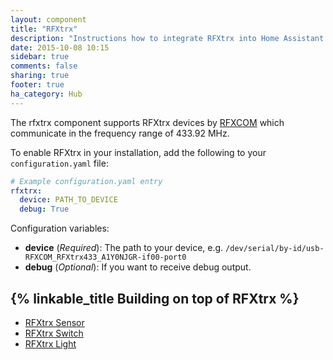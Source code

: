 ```yaml
---
layout: component
title: "RFXtrx"
description: "Instructions how to integrate RFXtrx into Home Assistant."
date: 2015-10-08 10:15
sidebar: true
comments: false
sharing: true
footer: true
ha_category: Hub
---
```

The rfxtrx component supports RFXtrx devices by [RFXCOM](http://www.rfxcom.com) which communicate in the frequency range of 433.92 MHz.

To enable RFXtrx in your installation, add the following to your `configuration.yaml` file:

```yaml
# Example configuration.yaml entry
rfxtrx:
  device: PATH_TO_DEVICE
  debug: True
```

Configuration variables:

- **device** (*Required*): The path to your device, e.g. `/dev/serial/by-id/usb-RFXCOM_RFXtrx433_A1Y0NJGR-if00-port0`
- **debug** (*Optional*): If you want to receive debug output.


## {% linkable_title Building on top of RFXtrx %}

 - [RFXtrx Sensor](/components/sensor.rfxtrx.html)
 - [RFXtrx Switch](/components/switch.rfxtrx.html)
 - [RFXtrx Light](/components/light.rfxtrx.html)





